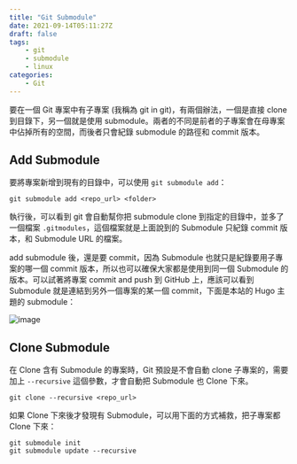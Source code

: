 ```yaml
---
title: "Git Submodule"
date: 2021-09-14T05:11:27Z
draft: false
tags: 
    - git
    - submodule
    - linux
categories:
    - Git
---
```


要在一個 Git 專案中有子專案 (我稱為 git in git)，有兩個辦法，一個是直接 clone 到目錄下，另一個就是使用 submodule。兩者的不同是前者的子專案會在母專案中佔掉所有的空間，而後者只會紀錄 submodule 的路徑和 commit 版本。

<!--more-->

## Add Submodule

要將專案新增到現有的目錄中，可以使用 `git submodule add`：

```shell
git submodule add <repo_url> <folder>
```

執行後，可以看到 git 會自動幫你把 submodule clone 到指定的目錄中，並多了一個檔案 `.gitmodules`，這個檔案就是上面說到的 Submodule 只紀錄 commit 版本，和 Submodule URL 的檔案。

add submodule 後，還是要 commit，因為 Submodule 也就只是紀錄要用子專案的哪一個 commit 版本，所以也可以確保大家都是使用到同一個 Submodule 的版本。可以試著將專案 commit and push 到 GitHub 上，應該可以看到 Submodule 就是連結到另外一個專案的某一個 commit，下面是本站的 Hugo 主題的 submodule：

![image](https://imagedelivery.net/cdkaXPuFls5qlrh3GM4hfA/c4ba8819-787e-4726-fb58-db317f9ed400/public)

## Clone Submodule

在 Clone 含有 Submodule 的專案時，Git 預設是不會自動 clone 子專案的，需要加上 `--recursive` 這個參數，才會自動把 Submodule 也 Clone 下來。

```shell
git clone --recursive <repo_url>
```

如果 Clone 下來後才發現有 Submodule，可以用下面的方式補救，把子專案都 Clone 下來：

```shell
git submodule init
git submodule update --recursive
```
